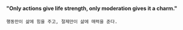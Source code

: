 #### "Only actions give life strength, only moderation gives it a charm." ####

``` 행동만이 삶에 힘을 주고, 절제만이 삶에 매력을 준다. ```
#

